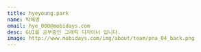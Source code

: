 ```yaml
---
title: hyeyoung.park
name: 박혜영
email: hye_000@mobidays.com
desc: GUI를 공부중인 그래픽 디자이너 입니다.
image: http://www.mobidays.com/img/about/team/pna_04_back.png
---
```

